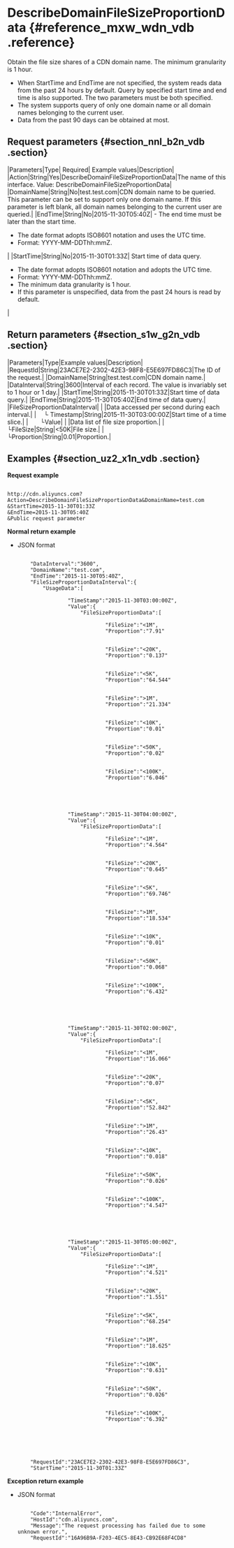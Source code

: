 # DescribeDomainFileSizeProportionData {#reference_mxw_wdn_vdb .reference}

Obtain the file size shares of a CDN domain name. The minimum granularity is 1 hour.

-   When StartTime and EndTime are not specified, the system reads data from the past 24 hours by default. Query by specified start time and end time is also supported. The two parameters must be both specified.
-   The system supports query of only one domain name or all domain names belonging to the current user.
-   Data from the past 90 days can be obtained at most.

## Request parameters {#section_nnl_b2n_vdb .section}

|Parameters|Type| Required| Example values|Description|
|Action|String|Yes|DescribeDomainFileSizeProportionData|The name of this interface. Value: DescribeDomainFileSizeProportionData|
|DomainName|String|No|test.test.com|CDN domain name to be queried. This parameter can be set to support only one domain name. If this parameter is left blank, all domain names belonging to the current user are queried.|
|EndTime|String|No|2015-11-30T05:40Z| -   The end time must be later than the start time.
-   The date format adopts ISO8601 notation and uses the UTC time.
-   Format: YYYY-MM-DDThh:mmZ.

 |
|StartTime|String|No|2015-11-30T01:33Z| Start time of data query.

 -   The date format adopts ISO8601 notation and adopts the UTC time.
-   Format: YYYY-MM-DDThh:mmZ.
-   The minimum data granularity is 1 hour.
-   If this parameter is unspecified, data from the past 24 hours is read by default.

 |

## Return parameters {#section_s1w_g2n_vdb .section}

|Parameters|Type|Example values|Description|
|RequestId|String|23ACE7E2-2302-42E3-98F8-E5E697FD86C3|The ID of the request.|
|DomainName|String|test.test.com|CDN domain name.|
|DataInterval|String|3600|Interval of each record. The value is invariably set to 1 hour or 1 day.|
|StartTime|String|2015-11-30T01:33Z|Start time of data query.|
|EndTime|String|2015-11-30T05:40Z|End time of data query.|
|FileSizeProportionDataInterval| | |Data accessed per second during each interval.|
|  └ Timestamp|String|2015-11-30T03:00:00Z|Start time of a time slice.|
|  └Value| | |Data list of file size proportion.|
|    └FileSize|String|<50K|File size.|
|    └Proportion|String|0.01|Proportion.|

## Examples {#section_uz2_x1n_vdb .section}

**Request example**

```

http://cdn.aliyuncs.com?Action=DescribeDomainFileSizeProportionData&DomainName=test.com
&StartTime=2015-11-30T01:33Z
&EndTime=2015-11-30T05:40Z
&Public request parameter
```

**Normal return example**

-   JSON format

    ```
    
        "DataInterval":"3600",
        "DomainName":"test.com",
        "EndTime":"2015-11-30T05:40Z",
        "FileSizeProportionDataInterval":{
            "UsageData":[
                
                    "TimeStamp":"2015-11-30T03:00:00Z",
                    "Value":{
                        "FileSizeProportionData":[
                            
                                "FileSize":"<1M",
                                "Proportion":"7.91"
                            
                            
                                "FileSize":"<20K",
                                "Proportion":"0.137"
                            
                            
                                "FileSize":"<5K",
                                "Proportion":"64.544"
                            
                            
                                "FileSize":">1M",
                                "Proportion":"21.334"
                            
                            
                                "FileSize":"<10K",
                                "Proportion":"0.01"
                            
                            
                                "FileSize":"<50K",
                                "Proportion":"0.02"
                            
                            
                                "FileSize":"<100K",
                                "Proportion":"6.046"
                            
                        
                    
                
                
                    "TimeStamp":"2015-11-30T04:00:00Z",
                    "Value":{
                        "FileSizeProportionData":[
                            
                                "FileSize":"<1M",
                                "Proportion":"4.564"
                            
                            
                                "FileSize":"<20K",
                                "Proportion":"0.645"
                            
                            
                                "FileSize":"<5K",
                                "Proportion":"69.746"
                            
                            
                                "FileSize":">1M",
                                "Proportion":"18.534"
                            
                            
                                "FileSize":"<10K",
                                "Proportion":"0.01"
                            
                            
                                "FileSize":"<50K",
                                "Proportion":"0.068"
                            
                            
                                "FileSize":"<100K",
                                "Proportion":"6.432"
                            
                        
                    
                
                
                    "TimeStamp":"2015-11-30T02:00:00Z",
                    "Value":{
                        "FileSizeProportionData":[
                            
                                "FileSize":"<1M",
                                "Proportion":"16.066"
                            
                            
                                "FileSize":"<20K",
                                "Proportion":"0.07"
                            
                            
                                "FileSize":"<5K",
                                "Proportion":"52.842"
                            
                            
                                "FileSize":">1M",
                                "Proportion":"26.43"
                            
                            
                                "FileSize":"<10K",
                                "Proportion":"0.018"
                            
                            
                                "FileSize":"<50K",
                                "Proportion":"0.026"
                            
                            
                                "FileSize":"<100K",
                                "Proportion":"4.547"
                            
                        
                    
                
                
                    "TimeStamp":"2015-11-30T05:00:00Z",
                    "Value":{
                        "FileSizeProportionData":[
                            
                                "FileSize":"<1M",
                                "Proportion":"4.521"
                            
                            
                                "FileSize":"<20K",
                                "Proportion":"1.551"
                            
                            
                                "FileSize":"<5K",
                                "Proportion":"68.254"
                            
                            
                                "FileSize":">1M",
                                "Proportion":"18.625"
                            
                            
                                "FileSize":"<10K",
                                "Proportion":"0.631"
                            
                            
                                "FileSize":"<50K",
                                "Proportion":"0.026"
                            
                            
                                "FileSize":"<100K",
                                "Proportion":"6.392"
                            
                        
                    
                
            
        
        "RequestId":"23ACE7E2-2302-42E3-98F8-E5E697FD86C3",
        "StartTime":"2015-11-30T01:33Z"
    
    ```


**Exception return example**

-   JSON format

    ```
    
        "Code":"InternalError",
        "HostId":"cdn.aliyuncs.com",
        "Message":"The request processing has failed due to some unknown error.",
        "RequestId":"16A96B9A-F203-4EC5-8E43-CB92E68F4CD8"
    
    ```


